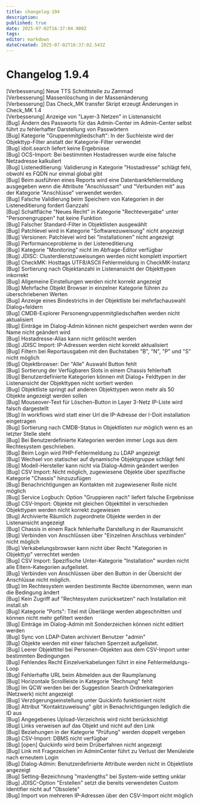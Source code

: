 ```yaml
---
title: changelog-194
description: 
published: true
date: 2025-07-02T16:37:04.900Z
tags: 
editor: markdown
dateCreated: 2025-07-02T16:37:02.543Z
---
```


# Changelog 1.9.4
<!-- cSpell:disable -->
<!-- markdownlint-disable MD052 -->
[Verbesserung] Neue TTS Schnittstelle zu Zammad<br>
[Verbesserung] Massenlöschung in der Massenänderung<br>
[Verbesserung] Das Check_MK transfer Skript erzeugt Änderungen in Check_MK 1.4<br>
[Verbesserung] Anzeige von "Layer-3 Netzen" in Listenansicht<br>
[Bug] Ändern des Passworts für das Admin-Center im Admin-Center selbst führt zu fehlerhafter Darstellung von Passwörtern<br>
[Bug] Kategorie "Gruppenmitgliedschaft": In der Suchleiste wird der Objekttyp-Filter anstatt der Kategorie-Filter verwendet<br>
[Bug] idoit.search liefert keine Ergebnisse<br>
[Bug] OCS-Import: Bei bestimmten Hostadressen wurde eine falsche Netzadresse kalkuliert<br>
[Bug] Listeneditierung: Validierung in Kategorie "Hostadresse" schlägt fehl, obwohl es FQDN nur einmal global gibt<br>
[Bug] Beim ausführen eines Reports wird eine Datenbankfehlermeldung ausgegeben wenn die Attribute "Anschlussart" und "Verbunden mit" aus der Kategorie "Anschlüsse" verwendet werden.<br>
[Bug] Falsche Validierung beim Speichern von Kategorien in der Listeneditierung fordert Ganzzahl<br>
[Bug] Schaltfläche "Neues Recht" in Kategorie "Rechtevergabe" unter "Personengruppen" hat keine Funktion<br>
[Bug] Falscher Standard-Filter in Objektlisten ausgewählt<br>
[Bug] Patchlevel wird in Kategorie "Softwarezuweisung" nicht angezeigt<br>
[Bug] Versionen: Patchlevel wird bei "Installationen" nicht angezeigt<br>
[Bug] Performanceprobleme in der Listeneditierung<br>
[Bug] Kategorie "Monitoring" nicht im Abfrage-Editor verfügbar<br>
[Bug] JDISC: Clusterdienstzuweisungen werden nicht komplett importiert<br>
[Bug] CheckMK: Hosttags UTF8/ASCII Fehlermeldung in CheckMK-Instanz<br>
[Bug] Sortierung nach Objektanzahl in Listenansicht der Objekttypen inkorrekt<br>
[Bug] Allgemeine Einstellungen werden nicht korrekt angezeigt<br>
[Bug] Mehrfache Objekt Browser in einzelner Kategorie führen zu überschriebenen Werten<br>
[Bug] Anzeige eines Bindestrichs in der Objektliste bei mehrfachauswahl Dialog+feldern<br>
[Bug] CMDB-Explorer Personengruppenmitgliedschaften werden nicht aktualisiert<br>
[Bug] Einträge im Dialog-Admin können nicht gespeichert werden wenn der Name nicht geändert wird<br>
[Bug] Hostadresse-Alias kann nicht gelöscht werden<br>
[Bug] JDISC Import: IP-Adressen werden nicht korrekt aktualisiert<br>
[Bug] Filtern bei Reportausgaben mit den Buchstaben "B", "N", "P" und "S" nicht möglich<br>
[Bug] Objektbrowser: Der "Alle" Auswahl Button fehlt<br>
[Bug] Sortierung der Verfügbaren Slots in einem Chassis fehlerhaft<br>
[Bug] Benutzerdefinierte Kategorien können mit Dialog+ Feldtypen in der Listenansicht der Objekttypen nicht sortiert werden<br>
[Bug] Objektliste springt auf anderen Objekttypen wenn mehr als 50 Objekte angezeigt werden sollen<br>
[Bug] Mouseover-Text für Löschen-Button in Layer 3-Netz IP-Liste wird falsch dargestellt<br>
[Bug] In workflows wird statt einer Url die IP-Adresse der I-Doit installation eingetragen<br>
[Bug] Sortierung nach CMDB-Status in Objektlisten nur möglich wenn es an letzter Stelle steht<br>
[Bug] Bei Benutzerdefinierte Kategorien werden immer Logs aus dem Rechtesystem geschrieben.<br>
[Bug] Beim Login wird PHP-Fehlermeldung zu LDAP angezeigt<br>
[Bug] Wechsel von statischer auf dynamische Objektgruppe schlägt fehl<br>
[Bug] Modell-Hersteller kann nicht via Dialog-Admin geändert werden<br>
[Bug] CSV Import: Nicht möglich, zugewiesene Objekte über spezifische Kategorie "Chassis" hinzuzufügen<br>
[Bug] Benachrichtigungen an Kontakten mit zugewiesener Rolle nicht möglich<br>
[Bug] Service Logbuch: Option "Gruppieren nach" liefert falsche Ergebnisse<br>
[Bug] CSV-Import: Objekte mit gleichen Objekttitel in verschieden Objekttypen werden nicht korrekt zugewiesen<br>
[Bug] Archivierte Räumlich zugeordnete Objekte werden in der Listenansicht angezeigt<br>
[Bug] Chassis in einem Rack fehlerhafte Darstellung in der Raumansicht<br>
[Bug] Verbinden von Anschlüssen über "Einzelnen Anschluss verbinden" nicht möglich<br>
[Bug] Verkabelungsbrowser kann nicht über Recht "Kategorien in Objekttyp" verrechtet werden<br>
[Bug] CSV Import: Spezifische Unter-Kategorie "Installation" wurden nicht alle Eltern-Kategorien aufgelistet.<br>
[Bug] Verbinden von Anschlüssen über den Button in der Übersicht der Anschlüsse nicht möglich.<br>
[Bug] Im Rechtesystem werden bestimmte Rechte übernommen, wenn man die Bedingung ändert<br>
[Bug] Kein Zugriff auf "Rechtesystem zurücksetzen" nach Installation mit install.sh<br>
[Bug] Kategorie "Ports": Titel mit Überlänge werden abgeschnitten und können nicht mehr gefiltert werden<br>
[Bug] Einträge im Dialog-Admin mit Sonderzeichen können nicht editiert werden<br>
[Bug] Sync von LDAP-Daten archiviert Benutzer "admin"<br>
[Bug] Objekte werden mit einer falschen Sperrzeit aufgelistet.<br>
[Bug] Leerer Objekttitel bei Personen-Objekten aus dem CSV-Import unter bestimmten Bedingungen<br>
[Bug] Fehlendes Recht Einzelverkabelungen führt in eine Fehlermeldungs-Loop<br>
[Bug] Fehlerhafte URL beim Abmelden aus der Raumplanung<br>
[Bug] Horizontale Scrollleiste in Kategorie "Rechnung" fehlt<br>
[Bug] Im QCW werden bei der Suggestion Search Ordnerkategorien (Netzwerk) nicht angezeigt<br>
[Bug] Verzögerungseinstellung unter Quickinfo funktioniert nicht<br>
[Bug] Attribut "Kontaktzuweisung" gibt in Benachrichtigungen lediglich die ID aus<br>
[Bug] Angegebenes Upload-Verzeichnis wird nicht berücksichtigt<br>
[Bug] Links verweisen auf das Objekt und nicht auf den Link<br>
[Bug] Beziehungen in der Kategorie "Prüfung" werden doppelt vergeben<br>
[Bug] CSV-Import: DBMS nicht verfügbar<br>
[Bug] [open] Quickinfo wird beim Drüberfahren nicht angezeigt<br>
[Bug] Link mit Fragezeichen im AdminCenter führt zu Verlust der Menüleiste nach erneutem Login<br>
[Bug] Dialog-Admin: Benutzerdefinierte Attribute werden nicht in Objektliste angezeigt<br>
[Bug] Setting-Bezeichnung "maxlengths" bei System-wide setting unklar<br>
[Bug] JDISC-Option "Erstellen" setzt die bereits verwendeten Custom Identifier nicht auf "Obsolete"<br>
[Bug] Import von mehreren IP-Adressen über den CSV-Import nicht möglich<br>
